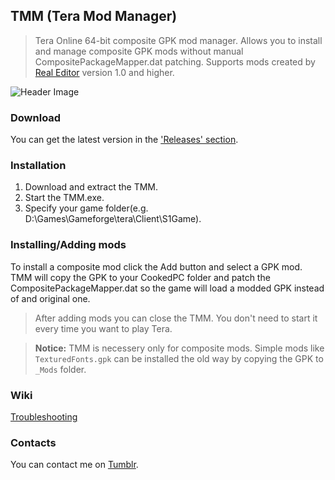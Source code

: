 ## TMM (Tera Mod Manager)
> Tera Online 64-bit composite GPK mod manager. Allows you to install and manage composite GPK mods without manual CompositePackageMapper.dat patching.
> Supports mods created by [Real Editor](https://github.com/VenoMKO/RealEditor) version 1.0 and higher.

![Header Image](.gitresources/header.jpg)

### Download

You can get the latest version in the ['Releases' section](https://github.com/VenoMKO/TMM/releases).

### Installation

1. Download and extract the TMM.
2. Start the TMM.exe.
3. Specify your game folder(e.g. D:\Games\Gameforge\tera\Client\S1Game).

### Installing/Adding mods

To install a composite mod click the Add button and select a GPK mod.
TMM will copy the GPK to your CookedPC folder and patch the CompositePackageMapper.dat so the game will load a modded GPK instead of and original one.
> After adding mods you can close the TMM. You don't need to start it every time you want to play Tera.

> **Notice:** TMM is necessery only for composite mods. Simple mods like `TexturedFonts.gpk` can be installed the old way by copying the GPK to `_Mods` folder.
### Wiki

[Troubleshooting](https://github.com/VenoMKO/TMM/wiki)

### Contacts

You can contact me on [Tumblr](https://yupimods.tumblr.com/).
